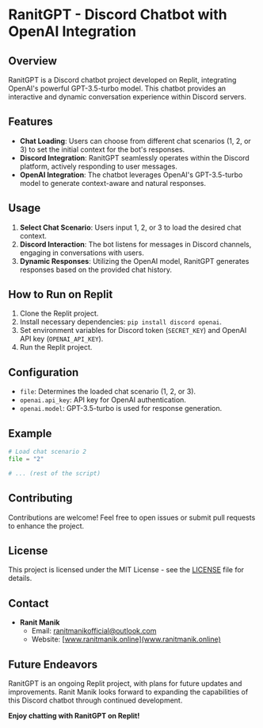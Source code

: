 # RanitGPT - Discord Chatbot with OpenAI Integration

## Overview
RanitGPT is a Discord chatbot project developed on Replit, integrating OpenAI's powerful GPT-3.5-turbo model. This chatbot provides an interactive and dynamic conversation experience within Discord servers.

## Features
- **Chat Loading**: Users can choose from different chat scenarios (1, 2, or 3) to set the initial context for the bot's responses.
- **Discord Integration**: RanitGPT seamlessly operates within the Discord platform, actively responding to user messages.
- **OpenAI Integration**: The chatbot leverages OpenAI's GPT-3.5-turbo model to generate context-aware and natural responses.

## Usage
1. **Select Chat Scenario**: Users input 1, 2, or 3 to load the desired chat context.
2. **Discord Interaction**: The bot listens for messages in Discord channels, engaging in conversations with users.
3. **Dynamic Responses**: Utilizing the OpenAI model, RanitGPT generates responses based on the provided chat history.

## How to Run on Replit
1. Clone the Replit project.
2. Install necessary dependencies: `pip install discord openai`.
3. Set environment variables for Discord token (`SECRET_KEY`) and OpenAI API key (`OPENAI_API_KEY`).
4. Run the Replit project.

## Configuration
- `file`: Determines the loaded chat scenario (1, 2, or 3).
- `openai.api_key`: API key for OpenAI authentication.
- `openai.model`: GPT-3.5-turbo is used for response generation.

## Example
```python
# Load chat scenario 2
file = "2"

# ... (rest of the script)
```

## Contributing
Contributions are welcome! Feel free to open issues or submit pull requests to enhance the project.

## License
This project is licensed under the MIT License - see the [LICENSE](LICENSE) file for details.

## Contact
- **Ranit Manik**
  - Email: ranitmanikofficial@outlook.com
  - Website: [www.ranitmanik.online](www.ranitmanik.online)

## Future Endeavors
RanitGPT is an ongoing Replit project, with plans for future updates and improvements. Ranit Manik looks forward to expanding the capabilities of this Discord chatbot through continued development.

**Enjoy chatting with RanitGPT on Replit!**
